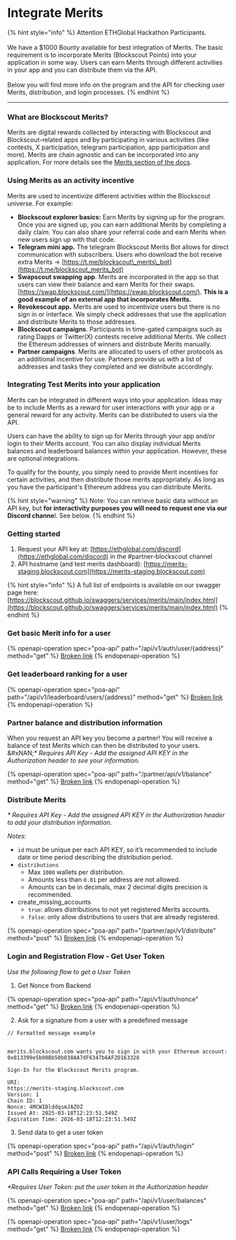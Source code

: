 # Integrate Merits

{% hint style="info" %}
Attention ETHGlobal Hackathon Participants. \
\
We have a $1000 Bounty available for best integration of Merits.  The basic requirement is to incorporate Merits (Blockscout Points) into your application in some way. Users can earn Merits through different activities in your app and you can distribute them via the API. \
\
Below you will find more info on the program and the API for checking user Merits, distribution, and login processes.&#x20;
{% endhint %}

***

### What are Blockscout Merits?

Merits are digital rewards collected by interacting with Blockscout and Blockscout-related apps and by participating in various activities (like contests, X participation, telegram participation, app participation and more).  Merits are chain agnostic and can be incorporated into any application. For more details see the [Merits section of the docs](../using-blockscout/merits/).

### Using Merits as an activity incentive

Merits are used to incentivize different activities within the Blockscout universe. For example:

* **Blockscout explorer basics:** Earn Merits by signing up for the program. Once you are signed up, you can earn additional Merits by completing a daily claim. You can also share your referral code and earn Merits when new users sign up with that code.&#x20;
* **Telegram mini app.** The telegram Blockscout Merits Bot allows for direct communication with subscribers. Users who download the bot receive extra Merits -> [https://t.me/blockscout\_merits\_bot](https://t.me/blockscout_merits_bot)
* **Swapscout swapping app**. Merits are incorporated in the app so that users can view their balance and earn Merits for their swaps. [https://swap.blockscout.com/](https://swap.blockscout.com/). **This is a good example of an external app that incorporates Merits.**
* **Revokescout app.** Merits are used to incentivize users but there is no sign in or interface. We simply check addresses that use the application and distribute Merits to those addresses.
* **Blockscout campaigns**. Participants in time-gated campaigns such as rating Dapps or Twitter(X) contests receive additional Merits. We collect the Ethereum addresses of winners and distribute Merits manually.
* **Partner campaigns**. Merits are allocated to users of other protocols as an additional incentive for use. Partners provide us with a list of addresses and tasks they completed and we distribute accordingly.

### Integrating Test Merits into your application

Merits can be integrated in different ways into your application.  Ideas may be to include Merits as a reward for user interactions with your app or a general reward for any activity.  Merits can be distributed to users via the API.

Users can have the ability to sign up for Merits through your app and/or login to their Merits account. You can also display individual Merits balances and leaderboard balances within your application. However, these are optional integrations.

To qualify for the bounty, you simply need to provide Merit incentives for certain activities, and then distribute those merits appropriately. As long as you have the participant's Ethereum address you can distribute Merits.

{% hint style="warning" %}
Note: You can retrieve basic data without an API key, but **for interactivity purposes you will need to request one via our Discord channe**l. See below.
{% endhint %}

### Getting started

1. Request your API key at: [https://ethglobal.com/discord](https://ethglobal.com/discord) in the #partner-blockscout channel
2. API hostname (and test merits dashboard): [https://merits-staging.blockscout.com](https://merits-staging.blockscout.com)

{% hint style="info" %}
A full list of endpoints is available on our swagger page here: [https://blockscout.github.io/swaggers/services/merits/main/index.html](https://blockscout.github.io/swaggers/services/merits/main/index.html)
{% endhint %}

### Get basic Merit info for a user

{% openapi-operation spec="poa-api" path="/api/v1/auth/user/{address}" method="get" %}
[Broken link](broken-reference)
{% endopenapi-operation %}

### Get leaderboard ranking for a user

{% openapi-operation spec="poa-api" path="/api/v1/leaderboard/users/{address}" method="get" %}
[Broken link](broken-reference)
{% endopenapi-operation %}

### Partner balance and distribution information

When you request an API key you become a partner! You will receive a balance of test Merits which can then be distributed to your users. \
&#xNAN;_\* Requires API Key - Add the assigned API KEY in the Authorization header to see your information._

{% openapi-operation spec="poa-api" path="/partner/api/v1/balance" method="get" %}
[Broken link](broken-reference)
{% endopenapi-operation %}

### Distribute Merits

_\* Requires API Key - Add the assigned API KEY in the Authorization header to add your distribution information._

_Notes:_

* `id` must be unique per each API KEY, so it’s recommended to include date or time period describing the distribution period.
* `distributions`
  * Max `1000` wallets per distribution.
  * Amounts less than `0.01` per address are not allowed.
  * Amounts can be in decimals, max 2 decimal digits precision is recommended.
* create\_missing\_accounts
  * `true`: allows distributions to not yet registered Merits accounts.&#x20;
  * `false`: only allow distributions to users that are already registered.

{% openapi-operation spec="poa-api" path="/partner/api/v1/distribute" method="post" %}
[Broken link](broken-reference)
{% endopenapi-operation %}

### Login and Registration Flow - Get User Token

_Use the following flow to get a User Token_

1. Get Nonce from Backend

{% openapi-operation spec="poa-api" path="/api/v1/auth/nonce" method="get" %}
[Broken link](broken-reference)
{% endopenapi-operation %}

2. Ask for a signature from a user with a predefined message

```
// Formatted message example


merits.blockscout.com wants you to sign in with your Ethereum account:
0x813399e5b08Bb50b038AA7dF6347b6AF2D163328

Sign-In for the Blockscout Merits program.

URI: 
https://merits-staging.blockscout.com
Version: 1
Chain ID: 1
Nonce: 4MCWIDlddqsmJAZOZ
Issued At: 2025-03-18T12:23:51.549Z
Expiration Time: 2026-03-18T12:23:51.549Z
```

3. Send data to get a user token

{% openapi-operation spec="poa-api" path="/api/v1/auth/login" method="post" %}
[Broken link](broken-reference)
{% endopenapi-operation %}

### API Calls Requiring a User Token

_\*Requires User Token: put the user token in the Authorization header_

{% openapi-operation spec="poa-api" path="/api/v1/user/balances" method="get" %}
[Broken link](broken-reference)
{% endopenapi-operation %}

{% openapi-operation spec="poa-api" path="/api/v1/user/logs" method="get" %}
[Broken link](broken-reference)
{% endopenapi-operation %}







